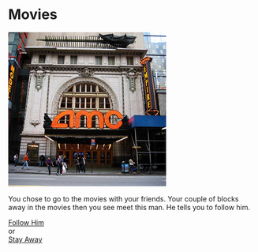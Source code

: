 # Movies

![](Movie.jpg)

You chose to go to the movies with your friends. Your couple of blocks away in the movies then you see meet this man. He tells you to follow him.

 [Follow Him](follow.md)  
 or      
 [Stay Away](hit-by-a-wrecking-ball.md)
